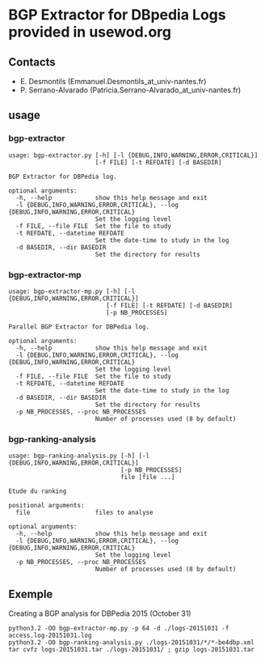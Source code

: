 # BGP Extractor for DBpedia Logs provided in usewod.org


## Contacts

- E. Desmontils (Emmanuel.Desmontils_at_univ-nantes.fr)
- P. Serrano-Alvarado (Patricia.Serrano-Alvarado_at_univ-nantes.fr)

## usage
###  bgp-extractor

```
usage: bgp-extractor.py [-h] [-l {DEBUG,INFO,WARNING,ERROR,CRITICAL}]
                        [-f FILE] [-t REFDATE] [-d BASEDIR]

BGP Extractor for DBPedia log.

optional arguments:
  -h, --help            show this help message and exit
  -l {DEBUG,INFO,WARNING,ERROR,CRITICAL}, --log {DEBUG,INFO,WARNING,ERROR,CRITICAL}
                        Set the logging level
  -f FILE, --file FILE  Set the file to study
  -t REFDATE, --datetime REFDATE
                        Set the date-time to study in the log
  -d BASEDIR, --dir BASEDIR
                        Set the directory for results

```

### bgp-extractor-mp

```
usage: bgp-extractor-mp.py [-h] [-l {DEBUG,INFO,WARNING,ERROR,CRITICAL}]
                           [-f FILE] [-t REFDATE] [-d BASEDIR]
                           [-p NB_PROCESSES]

Parallel BGP Extractor for DBPedia log.

optional arguments:
  -h, --help            show this help message and exit
  -l {DEBUG,INFO,WARNING,ERROR,CRITICAL}, --log {DEBUG,INFO,WARNING,ERROR,CRITICAL}
                        Set the logging level
  -f FILE, --file FILE  Set the file to study
  -t REFDATE, --datetime REFDATE
                        Set the date-time to study in the log
  -d BASEDIR, --dir BASEDIR
                        Set the directory for results
  -p NB_PROCESSES, --proc NB_PROCESSES
                        Number of processes used (8 by default)

```

### bgp-ranking-analysis

```
usage: bgp-ranking-analysis.py [-h] [-l {DEBUG,INFO,WARNING,ERROR,CRITICAL}]
                               [-p NB_PROCESSES]
                               file [file ...]

Etude du ranking

positional arguments:
  file                  files to analyse

optional arguments:
  -h, --help            show this help message and exit
  -l {DEBUG,INFO,WARNING,ERROR,CRITICAL}, --log {DEBUG,INFO,WARNING,ERROR,CRITICAL}
                        Set the logging level
  -p NB_PROCESSES, --proc NB_PROCESSES
                        Number of processes used (8 by default)
```

## Exemple

Creating a BGP analysis for DBPedia 2015 (October 31)


```
python3.2 -OO bgp-extractor-mp.py -p 64 -d ./logs-20151031 -f access.log-20151031.log
python3.2 -OO bgp-ranking-analysis.py ./logs-20151031/*/*-be4dbp.xml
tar cvfz logs-20151031.tar ./logs-20151031/ ; gzip logs-20151031.tar
```


